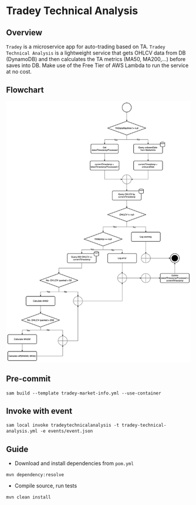# Tradey Technical Analysis
## Overview
`Tradey` is a microservice app for auto-trading based on TA.
`Tradey Technical Analysis` is a lightweight service that gets OHLCV data from DB (DynamoDB) and then calculates the TA metrics (MA50, MA200,...) before saves into DB.
Make use of the Free Tier of AWS Lambda to run the service at no cost.

## Flowchart
![Tradey Technical Analysis Flowchart](src/main/resources/static/img.png)

## Pre-commit
```shell
sam build --template tradey-market-info.yml --use-container
```

## Invoke with event
```shell
sam local invoke tradeytechnicalanalysis -t tradey-technical-analysis.yml -e events/event.json
```

## Guide
- Download and install dependencies from `pom.yml`
```shell
mvn dependency:resolve
```
- Compile source, run tests
```shell
mvn clean install
```
